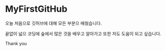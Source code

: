 # MyFirstGitHub

오늘 처음으로 깃허브에 대해 모든 부분으 배웠습니다.

끝없이 넓으 코딩에 숲에서 많은 것을 배우고 알아가고 또한 저도 도움이 되고 싶습니다.

Thank you
